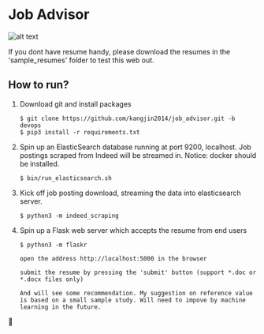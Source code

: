 # Job Advisor

![alt text](https://dare2ai.files.wordpress.com/2018/03/screen-shot-2018-03-19-at-11-44-30-pm.png?w=1278)
    
If you dont have resume handy, please download the resumes in the 'sample_resumes' folder to test this web out.

## How to run?

1. Download git and install packages

       $ git clone https://github.com/kangjin2014/job_advisor.git -b devops
       $ pip3 install -r requirements.txt
       
2. Spin up an ElasticSearch database running at port 9200, localhost. Job postings scraped from Indeed will be streamed in. Notice: docker should be installed. 
       
       $ bin/run_elasticsearch.sh

3. Kick off job posting download, streaming the data into elasticsearch server.
        
       $ python3 -m indeed_scraping

4. Spin up a Flask web server which accepts the resume from end users
    
       $ python3 -m flaskr
       
       open the address http://localhost:5000 in the browser
       
       submit the resume by pressing the 'submit' button (support *.doc or *.docx files only)
       
       And will see some recommendation. My suggestion on reference value is based on a small sample study. Will need to impove by machine learning in the future.

:koala: 
